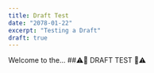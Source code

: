 ```yaml
---
title: Draft Test
date: "2078-01-22"
excerpt: "Testing a Draft"
draft: true
---
```


Welcome to the…
##⚠️🚨 DRAFT TEST 🚨⚠️

&nbsp;

